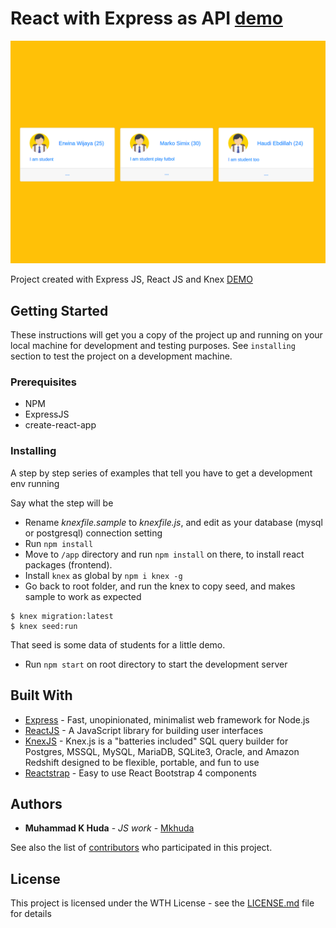 # React with Express as API [demo](https://react-express-student-app.herokuapp.com)

!['demo'](https://raw.githubusercontent.com/mkhuda/react-express-student-routed/master/demo.png)

Project created with Express JS, React JS and Knex [DEMO](https://react-express-student-app.herokuapp.com)

## Getting Started

These instructions will get you a copy of the project up and running on your local machine for development and testing purposes. See `installing` section to test the project on a development machine.

### Prerequisites

- NPM
- ExpressJS
- create-react-app

### Installing

A step by step series of examples that tell you have to get a development env running

Say what the step will be

- Rename *knexfile.sample* to *knexfile.js*, and edit as your database (mysql or postgresql) connection setting
- Run `npm install`
- Move to `/app` directory and run `npm install` on there, to install react packages (frontend).
- Install `knex` as global by `npm i knex -g`
- Go back to root folder, and run the knex to copy seed, and makes sample to work as expected

```
$ knex migration:latest
$ knex seed:run
```

That seed is some data of students for a little demo.
- Run `npm start` on root directory to start the development server

## Built With

* [Express](https://expressjs.com/) - Fast, unopinionated, minimalist web framework for Node.js
* [ReactJS](https://reactjs.org/) - A JavaScript library for building user interfaces
* [KnexJS](http://knexjs.org/) - Knex.js is a "batteries included" SQL query builder for Postgres, MSSQL, MySQL, MariaDB, SQLite3, Oracle, and Amazon Redshift designed to be flexible, portable, and fun to use
* [Reactstrap](reactstrap.github.io) - Easy to use React Bootstrap 4 components

## Authors

* **Muhammad K Huda** - *JS work* - [Mkhuda](https://github.com/mkhuda)

See also the list of [contributors](https://github.com/mkhuda/react-express-student-routed/contributors) who participated in this project.

## License

This project is licensed under the WTH License - see the [LICENSE.md](LICENSE.md) file for details
